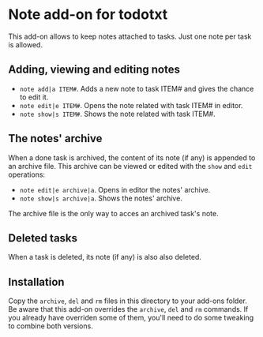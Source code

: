 # Note add-on for todotxt

This add-on allows to keep notes attached to tasks. Just one note per task is allowed.

## Adding, viewing and editing notes

* `note add|a ITEM#`. Adds a new note to task ITEM# and gives the chance to edit it.
* `note edit|e ITEM#`. Opens the note related with task ITEM# in editor.
* `note show|s ITEM#`. Shows the note related with task ITEM#.

## The notes' archive

When a done task is archived, the content of its note (if any) is appended to an archive file. This archive can be viewed or edited with the `show` and `edit` operations:

* `note edit|e archive|a`. Opens in editor the notes' archive.
* `note show|s archive|a`. Shows the notes' archive.

The archive file is the only way to acces an archived task's note.

## Deleted tasks

When a task is deleted, its note (if any) is also also deleted.

## Installation

Copy the `archive`, `del` and `rm` files in this directory to your add-ons folder. Be aware that this add-on overrides the `archive`, `del` and `rm` commands. If you already have overriden some of them, you'll need to do some tweaking to combine both versions.

